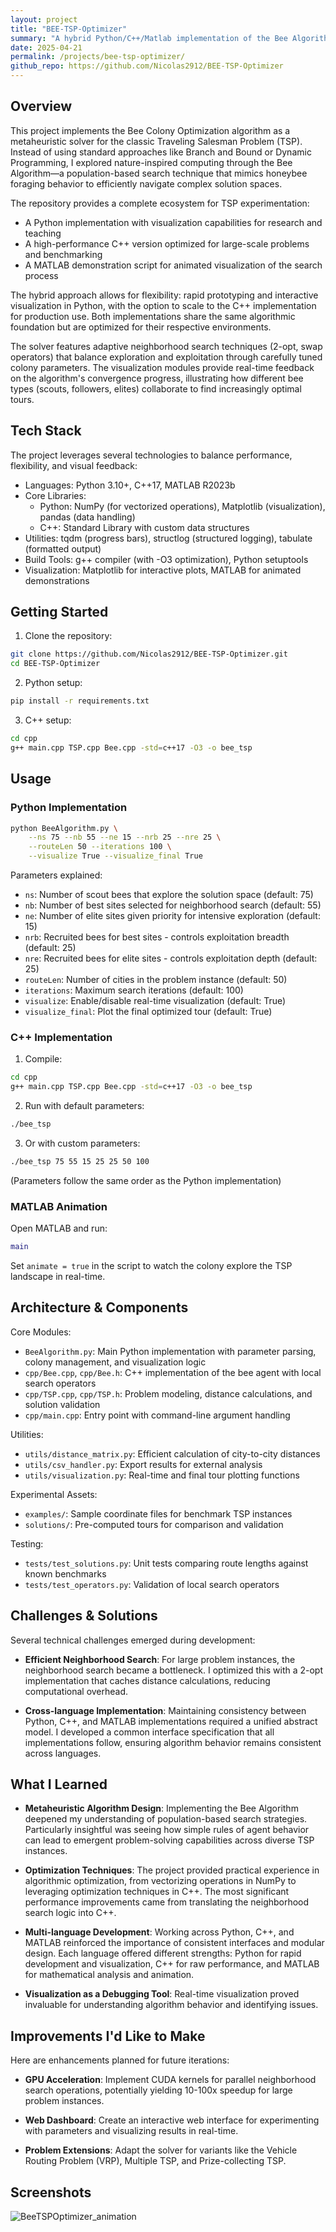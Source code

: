 ```yaml
---
layout: project
title: "BEE-TSP-Optimizer"
summary: "A hybrid Python/C++/Matlab implementation of the Bee Algorithm for solving the Traveling Salesman Problem. Features interactive visualizations, performance optimizations, and customizable colony parameters to efficiently find near-optimal routes."
date: 2025-04-21
permalink: /projects/bee-tsp-optimizer/
github_repo: https://github.com/Nicolas2912/BEE-TSP-Optimizer
---
```


## Overview

This project implements the Bee Colony Optimization algorithm as a metaheuristic solver for the classic Traveling Salesman Problem (TSP). Instead of using standard approaches like Branch and Bound or Dynamic Programming, I explored nature-inspired computing through the Bee Algorithm—a population-based search technique that mimics honeybee foraging behavior to efficiently navigate complex solution spaces.

The repository provides a complete ecosystem for TSP experimentation:
- A Python implementation with visualization capabilities for research and teaching
- A high-performance C++ version optimized for large-scale problems and benchmarking
- A MATLAB demonstration script for animated visualization of the search process

The hybrid approach allows for flexibility: rapid prototyping and interactive visualization in Python, with the option to scale to the C++ implementation for production use. Both implementations share the same algorithmic foundation but are optimized for their respective environments.

The solver features adaptive neighborhood search techniques (2-opt, swap operators) that balance exploration and exploitation through carefully tuned colony parameters. The visualization modules provide real-time feedback on the algorithm's convergence progress, illustrating how different bee types (scouts, followers, elites) collaborate to find increasingly optimal tours.

## Tech Stack

The project leverages several technologies to balance performance, flexibility, and visual feedback:
* Languages: Python 3.10+, C++17, MATLAB R2023b
* Core Libraries: 
  * Python: NumPy (for vectorized operations), Matplotlib (visualization), pandas (data handling)
  * C++: Standard Library with custom data structures
* Utilities: tqdm (progress bars), structlog (structured logging), tabulate (formatted output)
* Build Tools: g++ compiler (with -O3 optimization), Python setuptools
* Visualization: Matplotlib for interactive plots, MATLAB for animated demonstrations

## Getting Started

1. Clone the repository:
```bash
git clone https://github.com/Nicolas2912/BEE-TSP-Optimizer.git
cd BEE-TSP-Optimizer
```

2. Python setup:
```bash
pip install -r requirements.txt
```

3. C++ setup:
```bash
cd cpp
g++ main.cpp TSP.cpp Bee.cpp -std=c++17 -O3 -o bee_tsp
```

## Usage

### Python Implementation

```bash
python BeeAlgorithm.py \
    --ns 75 --nb 55 --ne 15 --nrb 25 --nre 25 \
    --routeLen 50 --iterations 100 \
    --visualize True --visualize_final True
```

Parameters explained:
* `ns`: Number of scout bees that explore the solution space (default: 75)
* `nb`: Number of best sites selected for neighborhood search (default: 55)
* `ne`: Number of elite sites given priority for intensive exploration (default: 15)
* `nrb`: Recruited bees for best sites - controls exploitation breadth (default: 25)
* `nre`: Recruited bees for elite sites - controls exploitation depth (default: 25)
* `routeLen`: Number of cities in the problem instance (default: 50)
* `iterations`: Maximum search iterations (default: 100)
* `visualize`: Enable/disable real-time visualization (default: True)
* `visualize_final`: Plot the final optimized tour (default: True)

### C++ Implementation

1. Compile:
```bash
cd cpp
g++ main.cpp TSP.cpp Bee.cpp -std=c++17 -O3 -o bee_tsp
```

2. Run with default parameters:
```bash
./bee_tsp
```

3. Or with custom parameters:
```bash
./bee_tsp 75 55 15 25 25 50 100
```
(Parameters follow the same order as the Python implementation)

### MATLAB Animation

Open MATLAB and run:
```matlab
main
```

Set `animate = true` in the script to watch the colony explore the TSP landscape in real-time.

## Architecture & Components

Core Modules:
* `BeeAlgorithm.py`: Main Python implementation with parameter parsing, colony management, and visualization logic
* `cpp/Bee.cpp`, `cpp/Bee.h`: C++ implementation of the bee agent with local search operators
* `cpp/TSP.cpp`, `cpp/TSP.h`: Problem modeling, distance calculations, and solution validation
* `cpp/main.cpp`: Entry point with command-line argument handling

Utilities:
* `utils/distance_matrix.py`: Efficient calculation of city-to-city distances
* `utils/csv_handler.py`: Export results for external analysis
* `utils/visualization.py`: Real-time and final tour plotting functions

Experimental Assets:
* `examples/`: Sample coordinate files for benchmark TSP instances
* `solutions/`: Pre-computed tours for comparison and validation

Testing:
* `tests/test_solutions.py`: Unit tests comparing route lengths against known benchmarks
* `tests/test_operators.py`: Validation of local search operators

## Challenges & Solutions

Several technical challenges emerged during development:

* **Efficient Neighborhood Search**: For large problem instances, the neighborhood search became a bottleneck. I optimized this with a 2-opt implementation that caches distance calculations, reducing computational overhead.

* **Cross-language Implementation**: Maintaining consistency between Python, C++, and MATLAB implementations required a unified abstract model. I developed a common interface specification that all implementations follow, ensuring algorithm behavior remains consistent across languages.

## What I Learned

* **Metaheuristic Algorithm Design**: Implementing the Bee Algorithm deepened my understanding of population-based search strategies. Particularly insightful was seeing how simple rules of agent behavior can lead to emergent problem-solving capabilities across diverse TSP instances.

* **Optimization Techniques**: The project provided practical experience in algorithmic optimization, from vectorizing operations in NumPy to leveraging optimization techniques in C++. The most significant performance improvements came from translating the neighborhood search logic into C++.

* **Multi-language Development**: Working across Python, C++, and MATLAB reinforced the importance of consistent interfaces and modular design. Each language offered different strengths: Python for rapid development and visualization, C++ for raw performance, and MATLAB for mathematical analysis and animation.

* **Visualization as a Debugging Tool**: Real-time visualization proved invaluable for understanding algorithm behavior and identifying issues.

## Improvements I'd Like to Make

Here are enhancements planned for future iterations:

* **GPU Acceleration**: Implement CUDA kernels for parallel neighborhood search operations, potentially yielding 10-100x speedup for large problem instances.

* **Web Dashboard**: Create an interactive web interface for experimenting with parameters and visualizing results in real-time.

* **Problem Extensions**: Adapt the solver for variants like the Vehicle Routing Problem (VRP), Multiple TSP, and Prize-collecting TSP.


## Screenshots

![BeeTSPOptimizer_animation](/images/BeeTSPOptimizer/BeeTSPOptimizer_animation.gif)
